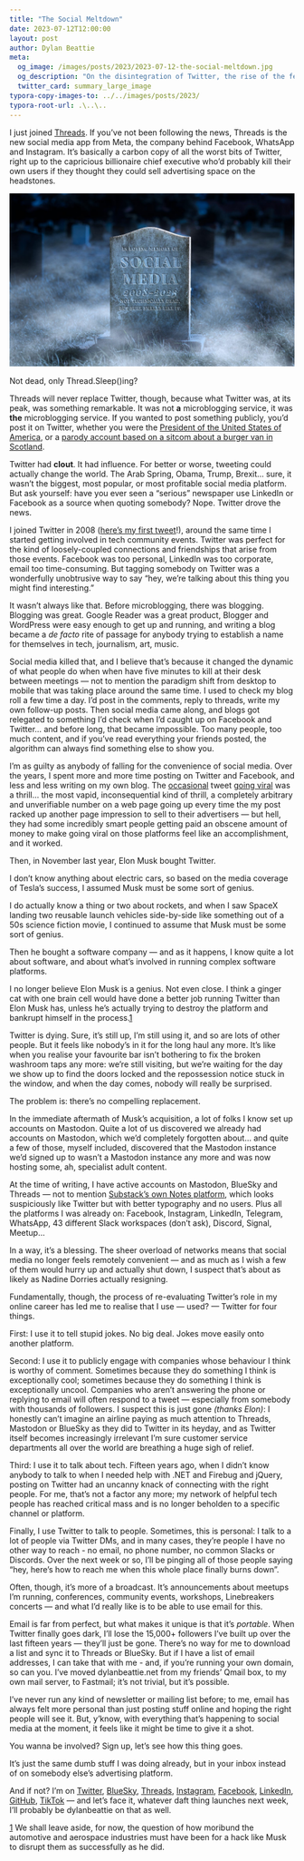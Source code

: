 ```yaml
---
title: "The Social Meltdown"
date: 2023-07-12T12:00:00
layout: post
author: Dylan Beattie
meta:
  og_image: /images/posts/2023/2023-07-12-the-social-meltdown.jpg
  og_description: "On the disintegration of Twitter, the rise of the fediverse, and choice overload."
  twitter_card: summary_large_image
typora-copy-images-to: ../../images/posts/2023/
typora-root-url: .\..\..
---
```


I just joined [Threads](https://www.threads.net/@dylanbeattie). If you’ve not been following the news, Threads is the new social media app from Meta, the company behind Facebook, WhatsApp and Instagram. It’s basically a carbon copy of all the worst bits of Twitter, right up to the capricious billionaire chief executive who’d probably kill their own users if they thought they could sell advertising space on the headstones.

![A graveyard in the cold winter moonlight. headstone reads "IN LOVING MEMORY OF SOCIAL MEDIA 2008-2023. NOT TECHNICALLY DEAD, BUT SURE SMELLS LIKE IT". Cold mist crawls across the frozen ground and the whole thing is hella spooky.](/images/posts/2023/substack-af7d609c-1c60-4d28-b0e5-95e698be2b20_1920x1163.jpeg)

Not dead, only Thread.Sleep()ing?

Threads will never replace Twitter, though, because what Twitter was, at its peak, was something remarkable. It was not **a** microblogging service, it was **the** microblogging service. If you wanted to post something publicly, you’d post it on Twitter, whether you were the [President of the United States of America](https://twitter.com/potus), or a [parody account based on a sitcom about a burger van in Scotland](https://twitter.com/bobservant).

Twitter had **clout**. It had influence. For better or worse, tweeting could actually change the world. The Arab Spring, Obama, Trump, Brexit… sure, it wasn’t the biggest, most popular, or most profitable social media platform. But ask yourself: have you ever seen a “serious” newspaper use LinkedIn or Facebook as a source when quoting somebody? Nope. Twitter drove the news.

I joined Twitter in 2008 ([here’s my first tweet](https://twitter.com/dylanbeattie/status/813023431)!), around the same time I started getting involved in tech community events. Twitter was perfect for the kind of loosely-coupled connections and friendships that arise from those events. Facebook was too personal, LinkedIn was too corporate, email too time-consuming. But tagging somebody on Twitter was a wonderfully unobtrusive way to say “hey, we’re talking about this thing you might find interesting.”

It wasn’t always like that. Before microblogging, there was blogging. Blogging was great. Google Reader was a great product, Blogger and WordPress were easy enough to get up and running, and writing a blog became a *de facto* rite of passage for anybody trying to establish a name for themselves in tech, journalism, art, music.

Social media killed that, and I believe that’s because it changed the dynamic of what people do when when have five minutes to kill at their desk between meetings —  not to mention the paradigm shift from desktop to mobile that was taking place around the same time. I used to check my blog roll a few time a day. I’d post in the comments, reply to threads, write my own follow-up posts. Then social media came along, and blogs got relegated to something I’d check when I’d caught up on Facebook and Twitter… and before long, that became impossible. Too many people, too much content, and if you’ve read everything your friends posted, the algorithm can always find something else to show you.

I’m as guilty as anybody of falling for the convenience of social media. Over the years, I spent more and more time posting on Twitter and Facebook, and less and less writing on my own blog. The [occasional](https://twitter.com/dylanbeattie/status/1541546213564194816) tweet [going viral](https://twitter.com/dylanbeattie/status/103804183274192897) was a thrill… the most vapid, inconsequential kind of thrill, a completely arbitrary and unverifiable number on a web page going up every time the my post racked up another page impression to sell to their advertisers — but hell, they had some incredibly smart people getting paid an obscene amount of money to make going viral on those platforms feel like an accomplishment, and it worked.

Then, in November last year, Elon Musk bought Twitter.

I don’t know anything about electric cars, so based on the media coverage of Tesla’s success, I assumed Musk must be some sort of genius. 

I do actually know a thing or two about rockets, and when I saw SpaceX landing two reusable launch vehicles side-by-side like something out of a 50s science fiction movie, I continued to assume that Musk must be some sort of genius.

Then he bought a software company — and as it happens, I know quite a lot about software, and about what’s involved in running complex software platforms.

I no longer believe Elon Musk is a genius. Not even close. I think a ginger cat with one brain cell would have done a better job running Twitter than Elon Musk has, unless he’s actually trying to destroy the platform and bankrupt himself in the process.[1](#footnote-1)

Twitter is dying. Sure, it’s still up, I’m still using it, and so are lots of other people. But it feels like nobody’s in it for the long haul any more. It’s like when you realise your favourite bar isn’t bothering to fix the broken washroom taps any more: we’re still visiting, but we’re waiting for the day we show up to find the doors locked and the repossession notice stuck in the window, and when the day comes, nobody will really be surprised.

The problem is: there’s no compelling replacement.

In the immediate aftermath of Musk’s acquisition, a lot of folks I know set up accounts on Mastodon. Quite a lot of us discovered we already had accounts on Mastodon, which we’d completely forgotten about… and quite a few of those, myself included, discovered that the Mastodon instance we’d signed up to wasn’t a Mastodon instance any more and was now hosting some, ah, specialist adult content.

At the  time of writing, I have active accounts on Mastodon, BlueSky and Threads — not to mention [Substack’s own Notes platform](https://substack.com/@dylanbeattie), which looks suspiciously like Twitter but with better typography and no users. Plus all the platforms I was already on: Facebook, Instagram, LinkedIn, Telegram, WhatsApp, 43 different Slack workspaces (don’t ask), Discord, Signal, Meetup…

In a way, it’s a blessing. The sheer overload of networks means that social media no longer feels remotely convenient — and as much as I wish a few of them would hurry up and actually shut down, I suspect that’s about as likely as Nadine Dorries actually resigning.

Fundamentally, though, the process of re-evaluating Twitter’s role in my online career has led me to realise that I use — used? — Twitter for four things. 

First: I use it to tell stupid jokes. No big deal. Jokes move easily onto another platform.

Second: I use it to publicly engage with companies whose behaviour I think is worthy of comment. Sometimes because they do something I think is exceptionally cool; sometimes because they do something I think is exceptionally uncool. Companies who aren’t answering the phone or replying to email will often respond to a tweet — especially from somebody with thousands of followers. I suspect this is just gone *(thanks Elon)*: I honestly can’t imagine an airline paying as much attention to Threads, Mastodon or BlueSky as they did to Twitter in its heyday, and as Twitter itself becomes increasingly irrelevant I’m sure customer service departments all over the world are breathing a huge sigh of relief.

Third: I use it to talk about tech. Fifteen years ago, when I didn’t know anybody to talk to when I needed help with .NET and Firebug and jQuery, posting on Twitter had an uncanny knack of connecting with the right people. For me, that’s not a factor any more; my network of helpful tech people has reached critical mass and is no longer beholden to a specific channel or platform.

Finally, I use Twitter to talk to people. Sometimes, this is personal: I talk to a lot of people via Twitter DMs, and in many cases, they’re people I have no other way to reach - no email, no phone number, no common Slacks or Discords. Over the next week or so, I’ll be pinging all of those people saying “hey, here’s how to reach me when this whole place finally burns down”.

Often, though, it’s more of a broadcast. It’s announcements about meetups I’m running, conferences, community events, workshops, Linebreakers concerts — and what I’d really like is to be able to use email for this.

Email is far from perfect, but what makes it unique is that it’s *portable*. When Twitter finally goes dark, I’ll lose the 15,000+ followers I’ve built up over the last fifteen years — they’ll just be gone. There’s no way for me to download a list and sync it to Threads or BlueSky. But if I have a list of email addresses, I can take that with me - and, if you’re running your own domain, so can you. I’ve moved dylanbeattie.net from my friends’ Qmail box, to my own mail server, to Fastmail; it’s not trivial, but it’s possible. 

I’ve never run any kind of newsletter or mailing list before; to me, email has always felt more personal than just posting stuff online and hoping the right people will see it. But, y’know, with everything that’s happening to social media at the moment, it feels like it might be time to give it a shot.

You wanna be involved? Sign up, let’s see how this thing goes.

It’s just the same dumb stuff I was doing already, but in your inbox instead of on somebody else’s advertising platform.

And if not? I’m on [Twitter](https://twitter.com/dylanbeattie), [BlueSky](https://bsky.app/profile/dylanbeattie.net), [Threads](https://www.threads.net/@dylanbeattie), [Instagram](https://www.instagram.com/dylanbeattie/), [Facebook](https://www.facebook.com/dylanbeattie), [LinkedIn](https://www.linkedin.com/in/dylanbeattie/), [GitHub](https://github.com/dylanbeattie), [TikTok](https://www.tiktok.com/@dylan_beattie) — and let’s face it, whatever daft thing launches next week, I’ll probably be dylanbeattie on that as well.

[1](#footnote-anchor-1) We shall leave aside, for now, the question of how moribund the automotive and aerospace industries must have been for a hack like Musk to disrupt them as successfully as he did.
